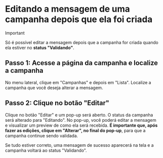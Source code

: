 <script setup>
  import NoteComponent from './components/Note.md';
  import AsideArticle from './components/AsideArticle.vue';
</script>

<div style="margin-bottom: 2rem">
  <NoteComponent/>
</div>

# Editando a mensagem de uma campanha depois que ela foi criada

> [!IMPORTANT]
> Só é possível editar a mensagem depois que a campanha for criada quando ela estiver no **status "Validando"**.

<AsideArticle/>

## Passo 1: Acesse a página da campanha e localize a campanha

No menu lateral, clique em "Campanhas" e depois em "Lista". Localize a campanha que você deseja alterar a mensagem.

## Passo 2: Clique no botão "Editar"

Clique no botão "Editar" e um pop-up será aberto. O status da campanha será alterado para "Editando". No pop-up, você poderá editar a mensagem e visualizar um preview de como ela será recebida. **É importante que, após fazer as edições, clique em "Alterar", no final do pop-up**, para que a campanha continue sendo validada.

Se tudo estiver correto, uma mensagem de sucesso aparecerá na tela e a campanha voltará ao status "Validando".
